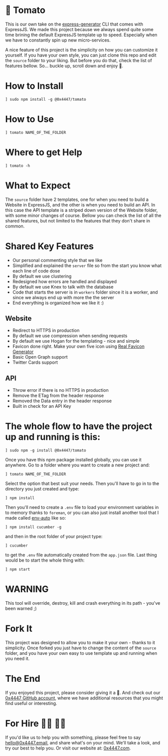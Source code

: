 # 🍅 Tomato

This is our own take on the [express-generator](https://expressjs.com/en/starter/generator.html) CLI that comes with ExpressJS. We made this project because we always spend quite some time brining the default ExpressJS template up to speed. Especially when we have to constantly spin up new micro-services.

A nice feature of this project is the simplicity on how you can customize it yourself. If you have your own style, you can just clone this repo and edit the `source` folder to your liking. But before you do that, check the list of features bellow. So... buckle up, scroll down and enjoy 🙂.

# How to Install

```
] sudo npm install -g @0x4447/tomato
```

# How to Use

```
] tomato NAME_OF_THE_FOLDER
```

# Where to get Help

```
] tomato -h
```

# What to Expect

The `source` folder have 2 templates, one for when you need to build a Website in ExpressJS, and the other is when you need to build an API. In this case the API template is a striped down version of the Website folder, with some minor changes of course. Bellow you can check the list of all the shared features, but not limited to the features that they don't share in common.

# Shared Key Features

- Our personal commenting style that we like
- Simplified and explained the `server` file so from the start you know what each line of code dose
- By default we use clustering
- Redesigned how errors are handled and displayed
- By default we use Knex to talk with the database
- Code that starts the server is in `workers` folder since it is a worker, and since we always end up with more the the server
- End everything is organized how we like it :)

## Website

- Redirect to HTTPS in production
- By default we use compression when sending requests
- By default we use Hogan for the templating - nice and simple
- Favicon done right. Make your own five icon using [Real Favicon Generator](https://realfavicongenerator.net)
- Basic Open Graph support
- Twitter Cards support

## API

- Throw error if there is no HTTPS in production
- Remove the ETag from the header response
- Removed the Data entry in the header response
- Built in check for an API Key

# The whole flow to have the project up and running is this:

```
] sudo npm -g install @0x4447/tomato
```

Once you have this npm package installed globally, you can use it anywhere. Go to a folder where you want to create a new project and:

```
] tomato NAME_OF_THE_FOLDER
```

Select the option that best suit your needs. Then you'll have to go in to the directory you just created and type:

```
] npm install
```

Then you'll need to create a `.env` file to load your environment variables in to memory thanks to `foreman`, or you can also just install another tool that I made called [env-auto](https://www.npmjs.com/package/env-auto) like so:

```
] npm install cucumber -g
```

and then in the root folder of your project type:

```
] cucumber
```

to get the `.env` file automatically created from the `app.json` file. Last thing would be to start the whole thing with:

```
] npm start
```

# WARNING

This tool will override, destroy, kill and crash everything in its path - you've been warned ;)

# Fork It

This project was designed to allow you to make it your own - thanks to it simplicity. Once forked you just have to change the content of the `source` folder, and you have your own easy to use template up and running when you need it.

# The End

If you enjoyed this project, please consider giving it a 🌟. And check out our [0x4447 GitHub account](https://github.com/0x4447), where we have additional resources that you might find useful or interesting.

# For Hire 👨‍💻 👩‍💻

If you'd like us to help you with something, please feel free to say [hello@0x4447.email](mailto:hello@0x4447.email?Subject=Hello%20From%20Repo&Body=Hi%2C%0A%0AMy%20name%20is%20NAME%2C%20and%20I%27d%20like%20to%20get%20in%20touch%20with%20someone%20at%200x4447.%0A%0AI%27d%20like%20to%20discuss%20the%20following%20topics%3A%0A%0A-%20LIST_OF_TOPICS_TO_DISCUSS%0A%0ASome%20useful%20information%3A%0A%0A-%20My%20full%20name%20is%3A%20FIRST_NAME%20LAST_NAME%0A-%20My%20time%20zone%20is%3A%20TIME_ZONE%0A-%20My%20working%20hours%20are%20from%3A%20TIME%20till%20TIME%0A-%20My%20company%20name%20is%3A%20COMPANY%20NAME%0A-%20My%20company%20website%20is%3A%20https%3A%2F%2F%0A%0ABest%20regards.), and share what's on your mind. We'll take a look, and try our best to help you. Or visit our website at: [0x4447.com](https://0x4447.com).
